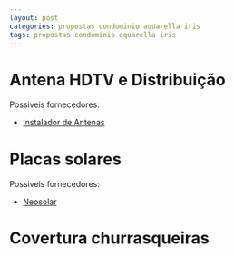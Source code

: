 ```yaml
---
layout: post
categories: propostas condominio aquarella iris
tags: propostas condominio aquarella iris
---
```


# Antena HDTV e Distribuição
Possiveis fornecedores:
- [Instalador de Antenas](http://www.instaladordeantenas.com.br/)

# Placas solares
Possiveis fornecedores:
- [Neosolar](http://www.neosolar.com.br/)
# Covertura churrasqueiras
